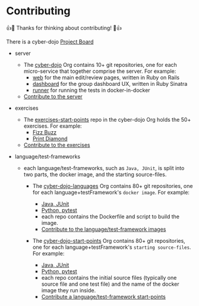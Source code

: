 
# Contributing

:+1::tada: Thanks for thinking about contributing! :tada::+1:

There is a cyber-dojo [Project Board](https://github.com/orgs/cyber-dojo/projects/3/views/1)  

- server
  - The [cyber-dojo](https://github.com/cyber-dojo) Org contains 10+ git repositories, one for each micro-service that together comprise the server. For example:
    - [web](https://github.com/cyber-dojo/web) for the main edit/review pages, written in Ruby on Rails
    - [dashboard](https://github.com/cyber-dojo/dashboard) for the group dashboard UX, written in Ruby Sinatra
    - [runner](https://github.com/cyber-dojo/runner) for running the tests in docker-in-docker 
  - [Contribute to the server](https://github.com/cyber-dojo/cyber-dojo/blob/master/docs/how-to-contribute-to-server.md)

- exercises
  - The [exercises-start-points](https://github.com/cyber-dojo/exercises-start-points) repo in the cyber-dojo Org holds the 50+ exercises. For example:
    - [Fizz Buzz](https://github.com/cyber-dojo/exercises-start-points/tree/main/start-points/Fizz_Buzz)
    - [Print Diamond](https://github.com/cyber-dojo/exercises-start-points/tree/main/start-points/Print_Diamond)
  - [Contribute to the exercises](https://github.com/cyber-dojo/exercises-start-points/blob/main/docs/contributing.md)

- language/test-frameworks
  - each language/test-frameworks, such as `Java, JUnit`, is split into two parts, the docker image, and the starting source-files.
    - The [cyber-dojo-languages](https://github.com/cyber-dojo-languages) Org contains 80+ git repositories, one for each language+testFramework's `docker image`. For example:
      - [Java, JUnit](https://github.com/cyber-dojo-languages/java-junit)
      - [Python, pytest](https://github.com/cyber-dojo-languages/python-pytest)
      - each repo contains the Dockerfile and script to build the image.
      - [Contribute to the language/test-framework images](https://github.com/cyber-dojo/cyber-dojo/blob/master/docs/how-to-contribute-to-languages.md)
 
    - The [cyber-dojo-start-points](https://github.com/cyber-dojo-start-points) Org contains 80+ git repositories, one for each language+testFramework's `starting source-files`. For example:
      - [Java, JUnit](https://github.com/cyber-dojo-start-points/java-junit)
      - [Python, pytest](https://github.com/cyber-dojo-start-points/python-pytest)
      - each repo contains the initial source files (typically one source file and one test file) and the name of the docker image they run inside.
      - [Contribute a language/test-framework start-points](https://github.com/cyber-dojo/cyber-dojo/blob/master/docs/how-to-contribute-to-start-points.md)

